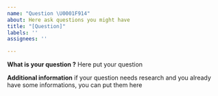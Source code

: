 ```yaml
---
name: "Question \U0001F914"
about: Here ask questions you might have
title: "[Question]"
labels: ''
assignees: ''

---
```


**What is your question ?**
Here put your question

**Additional information**
if your question needs research and you already have some informations, you can put them here
